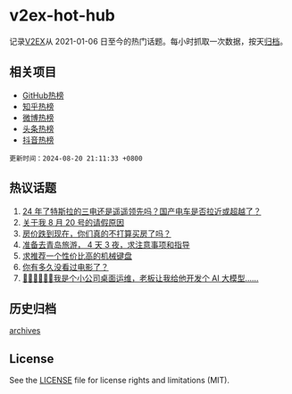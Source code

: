 # v2ex-hot-hub

 记录[V2EX](https://www.v2ex.com/)从 2021-01-06 日至今的热门话题。每小时抓取一次数据，按天[归档](archives)。
 
 ## 相关项目

- [GitHub热榜](https://github.com/it985/github-hot-hub)
- [知乎热榜](https://github.com/it985/zhihu-hot-hub)
- [微博热榜](https://github.com/it985/weibo-hot-hub)
- [头条热榜](https://github.com/it985/toutiao-hot-hub)
- [抖音热榜](https://github.com/it985/douyin-hot-hub)


 `更新时间：2024-08-20 21:11:33 +0800`

## 热议话题

1. [24 年了特斯拉的三电还是遥遥领先吗？国产电车是否拉近或超越了？](https://www.v2ex.com/t/1066305)
1. [关于我 8 月 20 号的请假原因](https://www.v2ex.com/t/1066313)
1. [房价跌到现在，你们真的不打算买房了吗？](https://www.v2ex.com/t/1066308)
1. [准备去青岛旅游， 4 天 3 夜，求注意事项和指导](https://www.v2ex.com/t/1066315)
1. [求推荐一个性价比高的机械键盘](https://www.v2ex.com/t/1066312)
1. [你有多久没看过电影了？](https://www.v2ex.com/t/1066352)
1. [🙏🏻🙏🏻🙏🏻我是个小公司桌面运维，老板让我给他开发个 AI 大模型……](https://www.v2ex.com/t/1066362)

## 历史归档

[archives](archives)

## License

See the [LICENSE](LICENSE) file for license rights and limitations (MIT).
